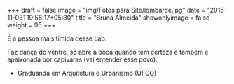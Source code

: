 +++
draft = false
image = "img/Fotos para Site/lombarde.jpg"
date = "2016-11-05T19:56:17+05:30"
title = "Bruna Almeida"
showonlyimage = false
weight = 96
+++

<!--more-->
É a pessoa mais tímida desse Lab.

Faz dança do ventre, só abre a boca quando tem certeza e também é apaixonada por capivaras (vai entender esse povo).

* Graduanda em Arquitetura e Urbanismo (UFCG)
